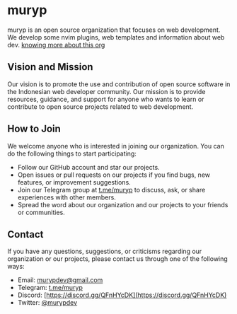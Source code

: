 # muryp
muryp is an open source organization that focuses on web development. We develop some nvim plugins, web templates and information about web dev.
[knowing more about this org](./about.md)

## Vision and Mission
Our vision is to promote the use and contribution of open source software in the Indonesian web developer community.
Our mission is to provide resources, guidance, and support for anyone who wants to learn or contribute to open source projects related to web development.

## How to Join
We welcome anyone who is interested in joining our organization. You can do the following things to start participating:
- Follow our GitHub account and star our projects.
- Open issues or pull requests on our projects if you find bugs, new features, or improvement suggestions.
- Join our Telegram group at [t.me/muryp](https://t.me/muryp) to discuss, ask, or share experiences with other members.
- Spread the word about our organization and our projects to your friends or communities.

## Contact
If you have any questions, suggestions, or criticisms regarding our organization or our projects, please contact us through one of the following ways:

- Email: murypdev@gmail.com
- Telegram: [t.me/muryp](https://t.me/muryp)
- Discord: [https://discord.gg/QFnHYcDK](https://discord.gg/QFnHYcDK)
- Twitter: [@murypdev](https://twitter.com/murypstudio)
